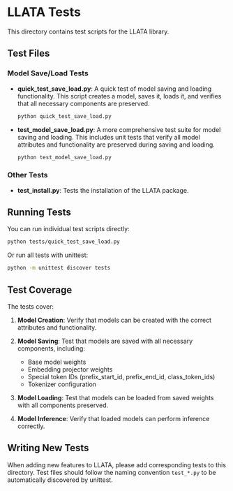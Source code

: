 # LLATA Tests

This directory contains test scripts for the LLATA library.

## Test Files

### Model Save/Load Tests

- **quick_test_save_load.py**: A quick test of model saving and loading functionality. This script creates a model, saves it, loads it, and verifies that all necessary components are preserved.

  ```bash
  python quick_test_save_load.py
  ```

- **test_model_save_load.py**: A more comprehensive test suite for model saving and loading. This includes unit tests that verify all model attributes and functionality are preserved during saving and loading.

  ```bash
  python test_model_save_load.py
  ```

### Other Tests

- **test_install.py**: Tests the installation of the LLATA package.

## Running Tests

You can run individual test scripts directly:

```bash
python tests/quick_test_save_load.py
```

Or run all tests with unittest:

```bash
python -m unittest discover tests
```

## Test Coverage

The tests cover:

1. **Model Creation**: Verify that models can be created with the correct attributes and functionality.
2. **Model Saving**: Test that models are saved with all necessary components, including:
   - Base model weights
   - Embedding projector weights
   - Special token IDs (prefix_start_id, prefix_end_id, class_token_ids)
   - Tokenizer configuration

3. **Model Loading**: Test that models can be loaded from saved weights with all components preserved.
4. **Model Inference**: Verify that loaded models can perform inference correctly.

## Writing New Tests

When adding new features to LLATA, please add corresponding tests to this directory. Test files should follow the naming convention `test_*.py` to be automatically discovered by unittest.